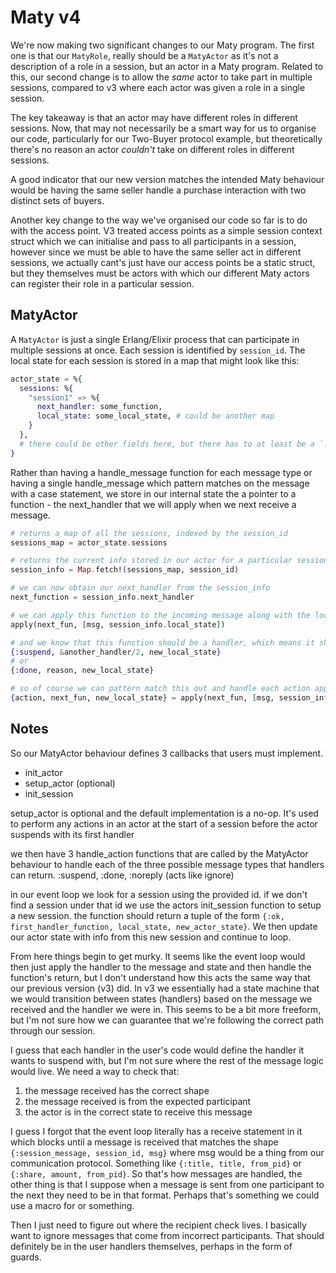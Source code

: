 # Maty v4

We're now making two significant changes to our Maty program. The first one is that our `MatyRole`, really should be a `MatyActor` as it's not a description of a role in a session, but an actor in a Maty program. Related to this, our second change is to allow the *same* actor to take part in multiple sessions, compared to v3 where each actor was given a role in a single session.

The key takeaway is that an actor may have different roles in different sessions. Now, that may not necessarily be a smart way for us to organise our code, particularly for our Two-Buyer protocol example, but theoretically there's no reason an actor *couldn't* take on different roles in different sessions.

A good indicator that our new version matches the intended Maty behaviour would be having the same seller handle a purchase interaction with two distinct sets of buyers.

Another key change to the way we've organised our code so far is to do with the access point. V3 treated access points as a simple session context struct which we can initialise and pass to all participants in a session, however since we must be able to have the same seller act in different sessions, we actually cant's just have our access points be a static struct, but they themselves must be actors with which our different Maty actors can register their role in a particular session.

## MatyActor

A `MatyActor` is just a single Erlang/Elixir process that can participate in multiple sessions at once. Each session is identified by `session_id`. The local state for each session is stored in a map that might look like this:
```elixir
actor_state = %{
  sessions: %{
    "session1" => %{
      next_handler: some_function,
      local_state: some_local_state, # could be another map
    }
  },
  # there could be other fields here, but there has to at least be a `:sessions` field
}
```

Rather than having a handle_message function for each message type or having a single handle_message which pattern matches on the message with a case statement, we store in our internal state the a pointer to a function - the next_handler that we will apply when we next receive a message.
```elixir
# returns a map of all the sessions, indexed by the session_id
sessions_map = actor_state.sessions

# returns the current info stored in our actor for a particular session_id
session_info = Map.fetch!(sessions_map, session_id)

# we can now obtain our next_handler from the session_info
next_function = session_info.next_handler

# we can apply this function to the incoming message along with the local_state of this session
apply(next_fun, [msg, session_info.local_state])

# and we know that this function should be a handler, which means it should return something like
{:suspend, &another_handler/2, new_local_state}
# or
{:done, reason, new_local_state}

# so of course we can pattern match this out and handle each action appropriately
{action, next_fun, new_local_state} = apply(next_fun, [msg, session_info.local_state])

```






## Notes

So our MatyActor behaviour defines 3 callbacks that users must implement.

- init_actor
- setup_actor (optional)
- init_session

setup_actor is optional and the default implementation is a no-op. It's used to perform any actions in an actor at the start of a session before the actor suspends with its first handler

we then have 3 handle_action functions that are called by the MatyActor behaviour to handle each of the three possible message types that handlers can return. :suspend, :done, :noreply (acts like ignore)


in our event loop we look for a session using the provided id. if we don't find a session under that id we use the actors init_session function to setup a new session. the function should return a tuple of the form `{:ok, first_handler_function, local_state, new_actor_state}`. We then update our actor state with info from this new session and continue to loop.


From here things begin to get murky. It seems like the event loop would then just apply the handler to the message and state and then handle the function's return, but I don't understand how this acts the same way that our previous version (v3) did. In v3 we essentially had a state machine that we would transition between states (handlers) based on the message we received and the handler we were in. This seems to be a bit more freeform, but I'm not sure how we can guarantee that we're following the correct path through our session.

I guess that each handler in the user's code would define the handler it wants to suspend with, but I'm not sure where the rest of the message logic would live. We need a way to check that:

1. the message received has the correct shape
2. the message received is from the expected participant
3. the actor is in the correct state to receive this message

I guess I forgot that the event loop literally has a receive statement in it which blocks until a message is received that matches the shape `{:session_message, session_id, msg}` where msg would be a thing from our communication protocol. Something like `{:title, title, from_pid}` or `{:share, amount, from_pid}`. So that's how messages are handled, the other thing is that I suppose when a message is sent from one participant to the next they need to be in that format. Perhaps that's something we could use a macro for or something.

Then I just need to figure out where the recipient check lives. I basically want to ignore messages that come from incorrect participants. That should definitely be in the user handlers themselves, perhaps in the form of guards.
